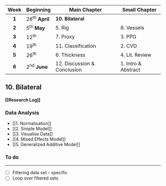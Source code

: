 
| Week  | Beginning                 | Main Chapter                | Small Chapter       |
| :---: | :------------------------ | --------------------------- | ------------------- |
| **1** | 28<sup>th</sup> **April** | **10. Bilateral**           |                     |
| **2** | 5<sup>th</sup> **May**    | 5. Rig                      | 8. Vessels          |
| **3** | 12<sup>th</sup>           | 7. Proxy                    | 3. PPG              |
| **4** | 19<sup>th</sup>           | 11. Classification          | 2. CVD              |
| **5** | 26<sup>th</sup>           | 6. Thickness                | 4. Lit. Review      |
| **6** | 2<sup>nd</sup> **June**   | 12. Discussion & Conclusion | 1. Intro & Abstract |

## 10. Bilateral
#### [[Research Log]]
### Data Analysis
-  [[1. Normalisation]]
-  [[2. Simple Model]]
-  [[3. Visualise Data]]
-  [[4. Mixed Effects Model]]
- [[5. Generalized Additive Model]]
### To do
---
- [ ] Filtering data set – specific 
- [ ] Loop over filtered sets